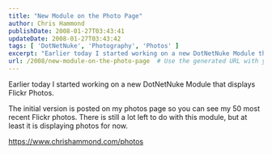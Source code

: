 ```yaml
---
title: "New Module on the Photo Page"
author: Chris Hammond
publishDate: 2008-01-27T03:43:41
updateDate: 2008-01-27T03:43:42
tags: [ 'DotNetNuke', 'Photography', 'Photos' ]
excerpt: "Earlier today I started working on a new DotNetNuke Module that displays Flickr Photos.  The initial version is posted on my photos page so you can see my 50 most recent Flickr photos. There is still a lot left to do with this module, but at least it is displaying photos for now.  https://www.chrishammond.com/photos.aspx "
url: /2008/new-module-on-the-photo-page  # Use the generated URL with year
---
```

<p>Earlier today I started working on a new DotNetNuke Module that displays Flickr Photos.</p> <p>The initial version is posted on my photos page so you can see my 50 most recent Flickr photos. There is still a lot left to do with this module, but at least it is displaying photos for now.</p> <p><a href="https://www.chrishammond.com/photos">https://www.chrishammond.com/photos</a></p>
